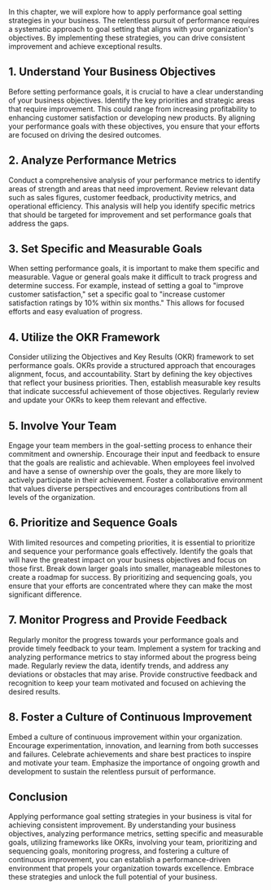 
In this chapter, we will explore how to apply performance goal setting strategies in your business. The relentless pursuit of performance requires a systematic approach to goal setting that aligns with your organization's objectives. By implementing these strategies, you can drive consistent improvement and achieve exceptional results.

## 1\. Understand Your Business Objectives

Before setting performance goals, it is crucial to have a clear understanding of your business objectives. Identify the key priorities and strategic areas that require improvement. This could range from increasing profitability to enhancing customer satisfaction or developing new products. By aligning your performance goals with these objectives, you ensure that your efforts are focused on driving the desired outcomes.

## 2\. Analyze Performance Metrics

Conduct a comprehensive analysis of your performance metrics to identify areas of strength and areas that need improvement. Review relevant data such as sales figures, customer feedback, productivity metrics, and operational efficiency. This analysis will help you identify specific metrics that should be targeted for improvement and set performance goals that address the gaps.

## 3\. Set Specific and Measurable Goals

When setting performance goals, it is important to make them specific and measurable. Vague or general goals make it difficult to track progress and determine success. For example, instead of setting a goal to "improve customer satisfaction," set a specific goal to "increase customer satisfaction ratings by 10% within six months." This allows for focused efforts and easy evaluation of progress.

## 4\. Utilize the OKR Framework

Consider utilizing the Objectives and Key Results (OKR) framework to set performance goals. OKRs provide a structured approach that encourages alignment, focus, and accountability. Start by defining the key objectives that reflect your business priorities. Then, establish measurable key results that indicate successful achievement of those objectives. Regularly review and update your OKRs to keep them relevant and effective.

## 5\. Involve Your Team

Engage your team members in the goal-setting process to enhance their commitment and ownership. Encourage their input and feedback to ensure that the goals are realistic and achievable. When employees feel involved and have a sense of ownership over the goals, they are more likely to actively participate in their achievement. Foster a collaborative environment that values diverse perspectives and encourages contributions from all levels of the organization.

## 6\. Prioritize and Sequence Goals

With limited resources and competing priorities, it is essential to prioritize and sequence your performance goals effectively. Identify the goals that will have the greatest impact on your business objectives and focus on those first. Break down larger goals into smaller, manageable milestones to create a roadmap for success. By prioritizing and sequencing goals, you ensure that your efforts are concentrated where they can make the most significant difference.

## 7\. Monitor Progress and Provide Feedback

Regularly monitor the progress towards your performance goals and provide timely feedback to your team. Implement a system for tracking and analyzing performance metrics to stay informed about the progress being made. Regularly review the data, identify trends, and address any deviations or obstacles that may arise. Provide constructive feedback and recognition to keep your team motivated and focused on achieving the desired results.

## 8\. Foster a Culture of Continuous Improvement

Embed a culture of continuous improvement within your organization. Encourage experimentation, innovation, and learning from both successes and failures. Celebrate achievements and share best practices to inspire and motivate your team. Emphasize the importance of ongoing growth and development to sustain the relentless pursuit of performance.

## Conclusion

Applying performance goal setting strategies in your business is vital for achieving consistent improvement. By understanding your business objectives, analyzing performance metrics, setting specific and measurable goals, utilizing frameworks like OKRs, involving your team, prioritizing and sequencing goals, monitoring progress, and fostering a culture of continuous improvement, you can establish a performance-driven environment that propels your organization towards excellence. Embrace these strategies and unlock the full potential of your business.
